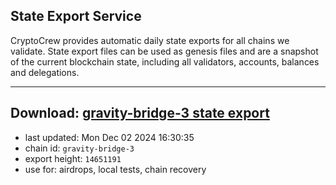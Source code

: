 ## State Export Service
CryptoCrew provides automatic daily state exports for all chains we validate. State export files can be used as genesis files and are a snapshot of the current blockchain state, including all validators, accounts, balances and delegations.

---
**Download: [gravity-bridge-3 state export](https://dl-eu2.ccvalidators.com/SERVICE/gravitybridge/gravity-bridge-3_export_14651191.json)**
---

- last updated: Mon Dec 02 2024 16:30:35
- chain id: `gravity-bridge-3`
- export height: `14651191`
- use for: airdrops, local tests, chain recovery
